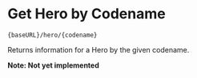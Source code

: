 # Get Hero by Codename

```
{baseURL}/hero/{codename}
```

Returns information for a Hero by the given codename.

**Note: Not yet implemented**
